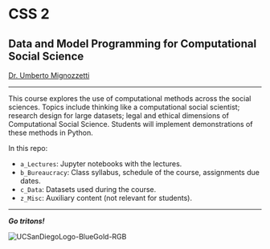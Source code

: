 # CSS 2
## Data and Model Programming for Computational Social Science
[Dr. Umberto Mignozzetti](https://github.com/umbertomig)

---

This course explores the use of computational methods across the social sciences. Topics include thinking like a computational social scientist; research design for large datasets; legal and ethical dimensions of Computational Social Science. Students will implement demonstrations of these methods in Python.

In this repo:

- `a_Lectures`: Jupyter notebooks with the lectures.
- `b_Bureaucracy`: Class syllabus, schedule of the course, assignments due dates.
- `c_Data`: Datasets used during the course.
- `z_Misc`: Auxiliary content (not relevant for students).

---

***Go tritons!***

![UCSanDiegoLogo-BlueGold-RGB](https://github.com/user-attachments/assets/31193af8-e961-41b5-b057-0ccf6ef6d4da)
